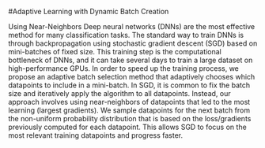 #Adaptive Learning with Dynamic Batch Creation

Using Near-Neighbors
Deep neural networks (DNNs) are the most
effective method for many classification tasks.
The standard way to train DNNs is through
backpropagation using stochastic gradient
descent (SGD) based on mini-batches of fixed
size. This training step is the computational
bottleneck of DNNs, and it can take several days
to train a large dataset on high-performance
GPUs. In order to speed up the training process,
we propose an adaptive batch selection method
that adaptively chooses which datapoints to
include in a mini-batch. In SGD, it is common
to fix the batch size and iteratively apply the
algorithm to all datapoints. Instead, our approach
involves using near-neighbors of datapoints that
led to the most learning (largest gradients). We
sample datapoints for the next batch from the
non-uniform probability distribution that is based
on the loss/gradients previously computed for
each datapoint. This allows SGD to focus on the
most relevant training datapoints and progress
faster.
